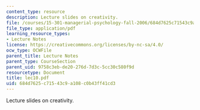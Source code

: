 ```yaml
---
content_type: resource
description: Lecture slides on creativity.
file: /courses/15-301-managerial-psychology-fall-2006/684d7625c71543c9a108c0b43ff41cd3_lec10.pdf
file_type: application/pdf
learning_resource_types:
- Lecture Notes
license: https://creativecommons.org/licenses/by-nc-sa/4.0/
ocw_type: OCWFile
parent_title: Lecture Notes
parent_type: CourseSection
parent_uid: 9758c3eb-de20-276d-7d3c-5cc30c580f9d
resourcetype: Document
title: lec10.pdf
uid: 684d7625-c715-43c9-a108-c0b43ff41cd3
---
```

Lecture slides on creativity.